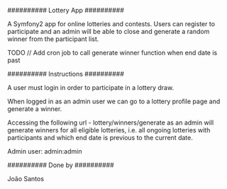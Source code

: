 ########## Lottery App ##########

A Symfony2 app for online lotteries and contests. Users can register to participate
and an admin will be able to close and generate a random winner from the participant list.

TODO // Add cron job to call generate winner function when end date is past


##########  Instructions  ##########

A user must login in order to participate in a lottery draw.

When logged in as an admin user we can go to a lottery profile page and generate a winner.

Accessing the following url - lottery/winners/generate as an admin will generate winners for all eligible lotteries, i.e. all ongoing lotteries with participants and which end date is previous to the current date.

Admin user: 
  admin:admin

##########  Done by  ##########

João Santos
